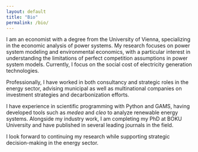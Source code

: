 ```yaml
---
layout: default
title: "Bio"
permalink: /bio/
---
```


I am an economist with a degree from the University of Vienna, specializing in the economic analysis of power systems. 
My research focuses on power system modeling and environmental economics, with a particular interest in understanding 
the limitations of perfect competition assumptions in power system models.
Currently, I focus on the social cost of electricity generation technologies.

Professionally, I have worked in both consultancy and strategic roles in the energy sector, advising municipal as well 
as multinational companies on investment strategies and decarbonization efforts.

I have experience in scientific programming with Python and GAMS, having developed tools such as _medea_ and _cleo_ to 
analyze renewable energy systems. 
Alongside my industry work, I am completing my PhD at BOKU University and have published in several leading journals in 
the field. 

I look forward to continuing my research while supporting strategic decision-making in the energy sector.
